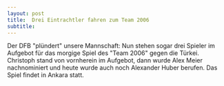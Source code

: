 ```yaml
---
layout: post
title:  Drei Eintrachtler fahren zum Team 2006
subtitle:  
---
```


Der DFB "plündert" unsere Mannschaft: Nun stehen sogar drei Spieler im Aufgebot für das morgige Spiel des "Team 2006" gegen die Türkei. Christoph stand von vornherein im Aufgebot, dann wurde Alex Meier nachnominiert und heute wurde auch noch Alexander Huber berufen. Das Spiel findet in Ankara statt.


